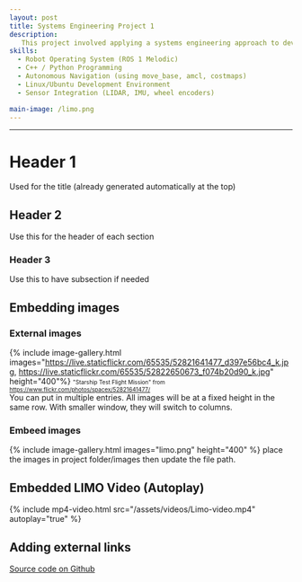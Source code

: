 ```yaml
---
layout: post
title: Systems Engineering Project 1
description:
   This project involved applying a systems engineering approach to develop and test an autonomous navigation system for the LIMO robot using ROS 1 Melodic. A custom arena was created to serve as a controlled environment for navigation tasks. The robot was configured with ROS navigation packages to perform mapping, localization, and path planning.
skills: 
  - Robot Operating System (ROS 1 Melodic)
  - C++ / Python Programming
  - Autonomous Navigation (using move_base, amcl, costmaps)
  - Linux/Ubuntu Development Environment
  - Sensor Integration (LIDAR, IMU, wheel encoders)

main-image: /limo.png
---
```


---
# Header 1 
Used for the title (already generated automatically at the top)
## Header 2  
Use this for the header of each section
### Header 3 
Use this to have subsection if needed


## Embedding images 
### External images
{% include image-gallery.html images="https://live.staticflickr.com/65535/52821641477_d397e56bc4_k.jpg, https://live.staticflickr.com/65535/52822650673_f074b20d90_k.jpg" height="400"%}
<span style="font-size: 10px">"Starship Test Flight Mission" from https://www.flickr.com/photos/spacex/52821641477/</span>  
You can put in multiple entries. All images will be at a fixed height in the same row. With smaller window, they will switch to columns.  

### Embeed images
{% include image-gallery.html images="limo.png" height="400" %} 
place the images in project folder/images then update the file path.   

## Embedded LIMO Video (Autoplay)

{% include mp4-video.html src="/assets/videos/Limo-video.mp4" autoplay="true" %}

## Adding external links
[Source code on Github](https://github.com/YongJiee/Systems-Engineering-Project-1-Group-6)



